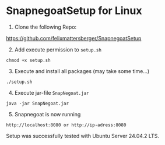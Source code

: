 # SnapnegoatSetup for Linux

1. Clone the following Repo:

https://github.com/felixmattersberger/SnapnegoatSetup

2. Add execute permission to `setup.sh`

```
chmod +x setup.sh
```

3. Execute and install all packages (may take some time...)

```
./setup.sh
```

4. Execute jar-file `SnapNegoat.jar`

```
java -jar SnapNegoat.jar
```

5. Snapnegoat is now running

```
http://localhost:8080 or http://ip-adress:8080
```

Setup was successfully tested with Ubuntu Server 24.04.2 LTS.